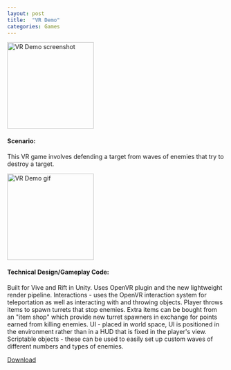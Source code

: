 ```yaml
---
layout: post
title:  "VR Demo"
categories: Games
---
```


<!-- ![VR Demo screenshot]({{site.url}}/assets/img/VRDemoScreenshot.png) -->
<img src="{{site.url}}/assets/img/VRDemoScreenshot.png" alt="VR Demo screenshot" width="200px"/>

#### Scenario: 
This VR game involves defending a target from waves of enemies that try to destroy a target.

<img src="{{site.url}}/assets/img/VRDemoThrowClip.gif" alt="VR Demo gif" width="200px"/>
<!-- ![VR Demo gif]({{site.url}}/assets/img/VRDemoThrowClip.gif) -->

#### Technical Design/Gameplay Code:
Built for Vive and Rift in Unity.
Uses OpenVR plugin and the new lightweight render pipeline.
Interactions - uses the OpenVR interaction system for teleportation as well as interacting with and throwing objects.
Player throws items to spawn turrets that stop enemies. Extra items can be bought from an "item shop" which provide new turret spawners in exchange for points earned from killing enemies.
UI - placed in world space, UI is positioned in the environment rather than in a HUD that is fixed in the player's view.
Scriptable objects - these can be used to easily set up custom waves of different numbers and types of enemies.

<a href="https://drive.google.com/file/d/1X2zShi7fTdK_txH7JicIH46tfCi6yBVq/view?usp=sharing" target="blank">Download</a>